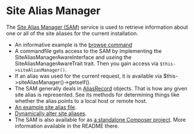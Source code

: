 Site Alias Manager
==================

The [Site Alias Manager (SAM)](https://github.com/consolidation/site-alias/blob/master/src/SiteAliasManager.php) service is used to retrieve information about one or all of the site aliases for the current installation.

- An informative example is the [browse command](https://github.com/drush-ops/drush/blob/master/src/Commands/core/BrowseCommands.php)
- A commandfile gets access to the SAM by implementing the SiteAliasManagerAwareInterface and *use*ing the SiteAliasManagerAwareTrait trait. Then you gain access via `$this->siteAliasManager()`.
- If an alias was used for the current request, it is available via $this->siteAliasManager()->getself().
- The SAM generally deals in [AliasRecord](https://github.com/consolidation/site-alias/blob/master/src/AliasRecord.php) objects. That is how any given site alias is represented. See its methods for determining things like whether the alias points to a local host or remote host.
- [An example site alias file](https://raw.githubusercontent.com/drush-ops/drush/master/examples/example.site.yml).
- [Dynamically alter site aliases](https://raw.githubusercontent.com/drush-ops/drush/master/examples/Commands/SiteAliasAlterCommands.php).
- The SAM is also available for as [a standalone Composer project](https://github.com/consolidation/site-alias). More information available in the README there.
